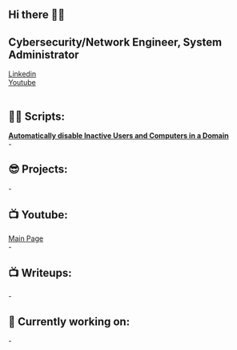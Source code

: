 ## Hi there 👋🌱
<h2>Cybersecurity/Network Engineer, System Administrator</a></h2>
<a href="https://www.linkedin.com/in/gharabaghi">Linkedin</a><br>
<a href="https://www.youtube.com/@CryotoByteChronicles">Youtube</a><br>
<br>

<h2>👨‍💻 Scripts:</h2>
<b> <a href="https://github.com/Gharabaghif/TechnicalDocuments/blob/main/ActiveDirectoryManagement.ps1">Automatically disable Inactive Users and Computers in a Domain</a> </b>
<br>-
<h2>😎 Projects:</h2>
-
<br>
<h2>📺 Youtube:</h2>
<a href="https://www.youtube.com/@CryotoByteChronicles">Main Page</a></h1>
<br>
-
<h2>📺 Writeups:</h2>
-
<h2>🔭 Currently working on:</h2>
-

